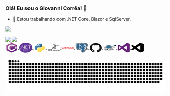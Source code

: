 ### Olá! Eu sou o Giovanni Corrêa! 👋


- 🔭 Estou trabalhando com .NET Core, Blazor e SqlServer.
  
<a href="https://www.linkedin.com/in/giovanni-ramos-corr%C3%AAa-96341a90" target="_blank"><img src="https://img.shields.io/badge/-Acesse o meu perfil no LinkedIn-%230077B5?style=for-the-badge&logo=linkedin&logoColor=white" target="_blank"></a> 

<!--
<a href="https://instagram.com/giovannircorrea" target="_blank"><img src="https://img.shields.io/badge/-%23E4405F?style=for-the-badge&logo=instagram&logoColor=white" target="_blank"></a>
<a href = "mailto:giovanniramoscorrea@gmail.com"><img src="https://img.shields.io/badge/-%23333?style=for-the-badge&logo=gmail&logoColor=white" target="_blank"></a>
-->
 

<div>
  <a href="https://github.com/giovannircorrea">
  <img height="170em" src="https://github-readme-stats.vercel.app/api?username=giovannircorrea&show_icons=true&theme=&include_all_commits=true&count_private=true"/>
  <img height="170em" src="https://github-readme-stats.vercel.app/api/top-langs/?username=giovannircorrea&layout=compact&langs_count=10&theme="/>

</div>
  <div style="display: inline_block;">
  <img align="center" alt="GIO--Csharp" height="30" width="40" src="https://raw.githubusercontent.com/devicons/devicon/master/icons/csharp/csharp-original.svg">
  <img align="center" alt="GIO--NetCore" height="30" width="40" src="https://raw.githubusercontent.com/devicons/devicon/master/icons/dotnetcore/dotnetcore-original.svg">
  <img align="center" alt="GIO--Python" height="30" width="40" src="https://raw.githubusercontent.com/devicons/devicon/master/icons/python/python-original.svg">
 
  <img align="center" alt="GIO--Sqlserver" height="30" width="40"       src="https://raw.githubusercontent.com/devicons/devicon/master/icons/microsoftsqlserver/microsoftsqlserver-plain-wordmark.svg">
  <img align="center" alt="GIO--Oracle" height="30" width="40" src="https://raw.githubusercontent.com/devicons/devicon/master/icons/oracle/oracle-original.svg">
  <img align="center" alt="GIO--Postgres" height="30" width="40" src="https://raw.githubusercontent.com/devicons/devicon/master/icons/postgresql/postgresql-original.svg">

  <img align="center" alt="GIO--Github" height="30" width="40" src="https://raw.githubusercontent.com/devicons/devicon/master/icons/github/github-original.svg">
   <img align="center" alt="GIO--Tortoise" height="30" width="40" src="https://raw.githubusercontent.com/devicons/devicon/master/icons/tortoisegit/tortoisegit-original.svg">
   <!--<img align="center" alt="GIO--Jenkins" height="30" width="40" src="https://raw.githubusercontent.com/devicons/devicon/master/icons/jenkins/jenkins-original.svg">-->
 <img align="center" alt="GIO-Visualstudio" height="30" width="40" src="https://raw.githubusercontent.com/devicons/devicon/master/icons/visualstudio/visualstudio-plain.svg">
  <img align="center" alt="GIO-vscode" height="30" width="40" src="https://raw.githubusercontent.com/devicons/devicon/master/icons/vscode/vscode-plain.svg">

  <!-- <img align="center" alt="GIO--Js" height="30" width="40" src="https://raw.githubusercontent.com/devicons/devicon/master/icons/javascript/javascript-plain.svg">
  <img align="center" alt="GIO--HTML" height="30" width="40" src="https://raw.githubusercontent.com/devicons/devicon/master/icons/html5/html5-original.svg">
  <img align="center" alt="GIO--CSS" height="30" width="40" src="https://raw.githubusercontent.com/devicons/devicon/master/icons/css3/css3-original.svg">
  <img align="center" alt="GIO--Bootstrap" height="30" width="40" src="https://raw.githubusercontent.com/devicons/devicon/master/icons/bootstrap/bootstrap-plain.svg">
  <img align="center" alt="GIO--Jquery" height="30" width="40" src="https://raw.githubusercontent.com/devicons/devicon/master/icons/jquery/jquery-original-wordmark.svg">
  -->
</div>
  
![Snake animation](https://github.com/giovannircorrea/giovannircorrea/blob/output/github-contribution-grid-snake.svg)

